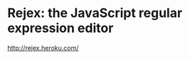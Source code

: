 <!--
id: 1661587999
link: http://kevinisom.info/post/1661587999/rejex-the-javascript-regular-expression-editor
slug: rejex-the-javascript-regular-expression-editor
date: Wed Nov 24 2010 09:54:29 GMT+1300 (NZDT)
raw: {"blog_name":"kevinisom","id":1661587999,"post_url":"http://kevinisom.info/post/1661587999/rejex-the-javascript-regular-expression-editor","slug":"rejex-the-javascript-regular-expression-editor","type":"link","date":"2010-11-23 20:54:29 GMT","timestamp":1290545669,"state":"published","format":"html","reblog_key":"tuzB6ULi","tags":[],"short_url":"http://tmblr.co/Zw68Yy1Z2T8V","highlighted":[],"feed_item":"http://rejex.heroku.com/","from_feed_id":"650234","note_count":0,"title":"Rejex: the JavaScript regular expression editor","url":"http://rejex.heroku.com/","description":""}
publish: 2010-11-024
tags: 
title: Rejex: the JavaScript regular expression editor
-->


Rejex: the JavaScript regular expression editor
===============================================

<http://rejex.heroku.com/>

